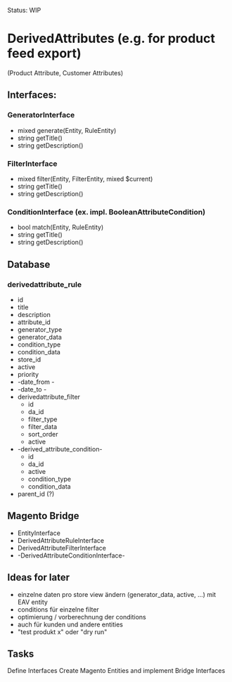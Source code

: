 Status: WIP

DerivedAttributes (e.g. for product feed export)
================================================

(Product Attribute, Customer Attributes) 

Interfaces:
-----------

### GeneratorInterface
 - mixed generate(Entity, RuleEntity)
 - string getTitle()
 - string getDescription()

### FilterInterface
 - mixed filter(Entity, FilterEntity, mixed $current)
 - string getTitle()
 - string getDescription()

### ConditionInterface (ex. impl. BooleanAttributeCondition)
 - bool match(Entity, RuleEntity)
 - string getTitle()
 - string getDescription()


Database
--------

### derivedattribute_rule
  - id
  - title
  - description
  - attribute_id
  - generator_type
  - generator_data
  - condition_type
  - condition_data
  - store_id
  - active
  - priority
  - -date_from -
  - -date_to -
- derivedattribute_filter
  - id
  - da_id
  - filter_type
  - filter_data
  - sort_order
  - active
- -derived_attribute_condition-
  - id
  - da_id
  - active
  - condition_type
  - condition_data
 - parent_id (?)


Magento Bridge
--------------

- EntityInterface
- DerivedAttributeRuleInterface
- DerivedAttributeFilterInterface
- -DerivedAttributeConditionInterface-


Ideas for later
---

- einzelne daten pro store view ändern (generator_data, active, ...) mit EAV entity
- conditions für einzelne filter
- optimierung / vorberechnung der conditions
- auch für kunden und andere entities
- "test produkt x" oder "dry run"


Tasks
---
Define Interfaces
Create Magento Entities and implement Bridge Interfaces